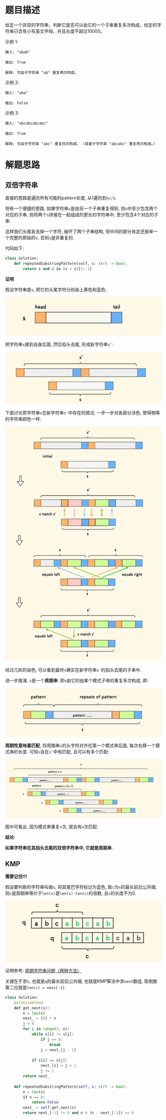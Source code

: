 # 题目描述

给定一个非空的字符串，判断它是否可以由它的一个子串重复多次构成。给定的字符串只含有小写英文字母，并且长度不超过10000。

示例 1:
```
输入: "abab"

输出: True

解释: 可由子字符串 "ab" 重复两次构成。
```

示例 2:
```
输入: "aba"

输出: False
```

示例 3:
```
输入: "abcabcabcabc"

输出: True

解释: 可由子字符串 "abc" 重复四次构成。 (或者子字符串 "abcabc" 重复两次构成。)
```

# 解题思路

## 双倍字符串

直接的思路是遍历所有可能的pattern长度, 从1遍历到`n//2`.

但有一个便捷的思路. 如果字符串`s`是由另一个子串重复得到, 则`s`中至少包含两个对应的子串, 则将两个`s`拼接在一起组成的更长的字符串中, 至少包含4个对应的子串.

这样我们头尾各去掉一个字符, 破坏了两个子串结构, 但中间的部分肯定还报单一个完整的原始的`s`, 否则`s`是非重复的.

代码如下:

```python
class Solution:
    def repeatedSubstringPattern(self, s: str) -> bool:
        return s and s in (s + s)[1:-1]
```

**证明**

假设字符串是`s`, 把它的头尾字符分别染上黄色和蓝色:

![](/resources/images/problems/459-1.jpeg)

把字符串`s`接到自身后面, 然后掐头去尾, 形成新字符串`s'`:

![](/resources/images/problems/459-2.jpeg)

下面讨论原字符串`s`在新字符串`s'`中存在的情况. 一步一步对各部分涂色, 使得相等的字符串颜色一样:

![](/resources/images/problems/459-3.jpeg)

经过几轮的染色, 可以看到最终`s`确实在新字符串`s'`的掐头去尾的子串中.

进一步推演. `s`是一个**周期串**: 即`s`由它的由某个模式子串的重复多次构成, 即:

![](/resources/images/problems/459-4.jpeg)

**周期性意味着匹配**, 将周期串`s`的头字符对齐在第一个模式串后面, 每次右移一个模式串的长度. 可知`s`会在`s'`中有匹配, 且可以有多个匹配:

![](/resources/images/problems/459-5.jpeg)

图中可看出, 因为模式串重复`n`次, 就会有`n`次匹配.

**结论**:

**如果字符串在其掐头去尾的双倍字符串中, 它就是周期串.**

## KMP

**需要记住!!!**

假设要判断的字符串叫做`s`, 将其尾巴字符标记为蓝色, 取`c`为`s`的最长前后公共缀, 则`s`是周期串等价于`len(s)`是`len(s)-len(c)`的倍数, 且`c`的长度不为0.

![](/resources/images/problems/459-7.jpeg)

证明参考: [周期字符串问题（两种方法）](https://writings.sh/post/algorithm-repeated-string-pattern)

关键在于求c, 也就是`q`的最长前后公共缀, 也就是KMP算法中求`next`数组, 取倒数第二位就是`len(c) = next[-1]`.

```python
class Solution:
    @staticmethod
    def get_next(s):
        n = len(s)
        next_ = [0] * n
        j = 0
        for i in range(1, n):
            while s[i] != s[j]:
                if j == 0:
                    break
                j = next_[j - 1]
            
            if s[i] == s[j]:
                next_[i] = j + 1
                j += 1
        return next_

    def repeatedSubstringPattern(self, s: str) -> bool:
        n = len(s)
        if n == 0:
            return False
        next_ = self.get_next(s)
        return next_[-1] != 0 and n % (n - next_[-1]) == 0
```
